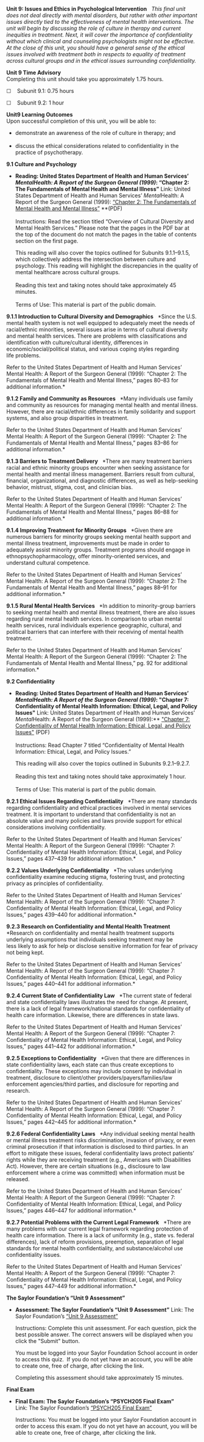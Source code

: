 **Unit 9: Issues and Ethics in Psychological Intervention** <span
id="9"></span> 
*This final unit does not deal directly with mental disorders, but
rather with other important issues directly tied to the effectiveness of
mental health interventions. The unit will begin by discussing the role
of culture in therapy and current inequities in treatment. Next, it will
cover the importance of confidentiality without which clinical and
counseling psychologists might not be effective. At the close of this
unit, you should have a general sense of the ethical issues involved
with treatment both in respects to equality of treatment across cultural
groups and in the ethical issues surrounding confidentiality.*

**Unit 9 Time Advisory**  
Completing this unit should take you approximately 1.75 hours.  
  
 ☐    Subunit 9.1: 0.75 hours  
  
 ☐    Subunit 9.2: 1 hour

**Unit9 Learning Outcomes**  
Upon successful completion of this unit, you will be able to:  
-   demonstrate an awareness of the role of culture in therapy; and  
      
-   discuss the ethical considerations related to confidentiality in the
    practice of psychotherapy.

**9.1 Culture and Psychology** <span id="9.1"></span> 
-   **Reading: United States Department of Health and Human Services’
    *MentalHealth: A Report of the Surgeon General (1999)*: “Chapter 2:
    The Fundamentals of Mental Health and Mental Illness”**
    Link: United States Department of Health and Human Services’
    *Mental*Health: A Report of the Surgeon General (1999): [“Chapter 2:
    The Fundamentals of Mental Health and Mental
    Illness”](https://resources.saylor.org/wwwresources/archived/site/wp-content/uploads/2011/07/psych205-2.2.pdf) **(PDF)  
        
     Instructions: Read the section titled “Overview of Cultural
    Diversity and Mental Health Services.” Please note that the pages in
    the PDF bar at the top of the document do not match the pages in the
    table of contents section on the first page.  
      
     This reading will also cover the topics outlined for Subunits
    9.1.1–9.1.5, which collectively address the intersection between
    culture and psychology. This reading will highlight the
    discrepancies in the quality of mental healthcare across cultural
    groups.   
        
     Reading this text and taking notes should take approximately 45
    minutes.  
        
     Terms of Use: This material is part of the public domain. 

**9.1.1 Introduction to Cultural Diversity and Demographics** <span
id="9.1.1"></span> 
*Since the U.S. mental health system is not well equipped to adequately
meet the needs of racial/ethnic minorities, several issues arise in
terms of cultural diversity and mental health services. There are
problems with classifications and identification with culture/cultural
identity, differences in economic/social/political status, and various
coping styles regarding life problems.  
  
 Refer to the United States Department of Health and Human Services’
Mental Health: A Report of the Surgeon General (1999): “Chapter 2: The
Fundamentals of Mental Health and Mental Illness,” pages 80–83 for
additional information.*

**9.1.2 Family and Community as Resources** <span id="9.1.2"></span> 
*Many individuals use family and community as resources for managing
mental health and mental illness. However, there are racial/ethnic
differences in family solidarity and support systems, and also group
disparities in treatment.  
  
 Refer to the United States Department of Health and Human Services’
Mental Health: A Report of the Surgeon General (1999): “Chapter 2: The
Fundamentals of Mental Health and Mental Illness,” pages 83–86 for
additional information.*

**9.1.3 Barriers to Treatment Delivery** <span id="9.1.3"></span> 
*There are many treatment barriers racial and ethnic minority groups
encounter when seeking assistance for mental health and mental illness
management. Barriers result from cultural, financial, organizational,
and diagnostic differences, as well as help-seeking behavior, mistrust,
stigma, cost, and clinician bias.  
  
 Refer to the United States Department of Health and Human Services’
Mental Health: A Report of the Surgeon General (1999): “Chapter 2: The
Fundamentals of Mental Health and Mental Illness,” pages 86–88 for
additional information.*

**9.1.4 Improving Treatment for Minority Groups** <span
id="9.1.4"></span> 
*Given there are numerous barriers for minority groups seeking mental
health support and mental illness treatment, improvements must be
made in order to adequately assist minority groups. Treatment programs
should engage in ethnopsychopharmacology, offer minority-oriented
services, and understand cultural competence.  
  
 Refer to the United States Department of Health and Human Services’
Mental Health: A Report of the Surgeon General (1999): “Chapter 2: The
Fundamentals of Mental Health and Mental Illness,” pages 88–91 for
additional information.*

**9.1.5 Rural Mental Health Services** <span id="9.1.5"></span> 
*In addition to minority-group barriers to seeking mental health and
mental illness treatment, there are also issues regarding rural mental
health services. In comparison to urban mental health services, rural
individuals experience geographic, cultural, and political barriers that
can interfere with their receiving of mental health treatment.  
  
 Refer to the United States Department of Health and Human Services’
Mental Health: A Report of the Surgeon General (1999): “Chapter 2: The
Fundamentals of Mental Health and Mental Illness,” pg. 92 for additional
information.*

**9.2 Confidentiality** <span id="9.2"></span> 
-   **Reading: United States Department of Health and Human Services’
    *MentalHealth: A Report of the Surgeon General (1999)*: "Chapter 7:
    Confidentiality of Mental Health Information: Ethical, Legal, and
    Policy Issues"**
    Link: United States Department of Health and Human Services’
    *Mental*Health: A Report of the Surgeon General (1999):** ["Chapter
    7: Confidentiality of Mental Health Information: Ethical, Legal, and
    Policy
    Issues"](https://resources.saylor.org/wwwresources/archived/site/wp-content/uploads/2011/07/psych205-ch7.pdf) (PDF)  
        
     Instructions: Read Chapter 7 titled “Confidentiality of Mental
    Health Information: Ethical, Legal, and Policy Issues.”   
      
     This reading will also cover the topics outlined in Subunits
    9.2.1–9.2.7.  
        
     Reading this text and taking notes should take approximately 1
    hour.  
        
     Terms of Use: This material is part of the public domain. 

**9.2.1 Ethical Issues Regarding Confidentiality** <span
id="9.2.1"></span> 
*There are many standards regarding confidentiality and ethical
practices involved in mental services treatment. It is important to
understand that confidentiality is not an absolute value and many
policies and laws provide support for ethical considerations involving
confidentiality.  
  
 Refer to the United States Department of Health and Human Services’
Mental Health: A Report of the Surgeon General (1999): “Chapter 7:
Confidentiality of Mental Health Information: Ethical, Legal, and Policy
Issues,” pages 437–439 for additional information.*

**9.2.2 Values Underlying Confidentiality** <span id="9.2.2"></span> 
*The values underlying confidentiality examine reducing stigma,
fostering trust, and protecting privacy as principles of
confidentiality.  
  
 Refer to the United States Department of Health and Human Services’
Mental Health: A Report of the Surgeon General (1999): “Chapter 7:
Confidentiality of Mental Health Information: Ethical, Legal, and Policy
Issues,” pages 439–440 for additional information.*

**9.2.3 Research on Confidentiality and Mental Health Treatment** <span
id="9.2.3"></span> 
*Research on confidentiality and mental health treatment supports
underlying assumptions that individuals seeking treatment may be
less likely to ask for help or disclose sensitive information for fear
of privacy not being kept.  
  
 Refer to the United States Department of Health and Human Services’
Mental Health: A Report of the Surgeon General (1999): “Chapter 7:
Confidentiality of Mental Health Information: Ethical, Legal, and Policy
Issues,” pages 440–441 for additional information.*

**9.2.4 Current State of Confidentiality Law** <span id="9.2.4"></span> 
*The current state of federal and state confidentiality laws illustrates
the need for change. At present, there is a lack of legal
framework/national standards for confidentiality of health care
information. Likewise, there are differences in state laws.  
  
 Refer to the United States Department of Health and Human Services’
Mental Health: A Report of the Surgeon General (1999): “Chapter 7:
Confidentiality of Mental Health Information: Ethical, Legal, and Policy
Issues,” pages 441–442 for additional information.*

**9.2.5 Exceptions to Confidentiality** <span id="9.2.5"></span> 
*Given that there are differences in state confidentiality laws, each
state can thus create exceptions to confidentiality. These exceptions
may include consent by individual in treatment, disclosure to
client/other providers/payers/families/law enforcement agencies/third
parties, and disclosure for reporting and research.  
  
 Refer to the United States Department of Health and Human Services’
Mental Health: A Report of the Surgeon General (1999): “Chapter 7:
Confidentiality of Mental Health Information: Ethical, Legal, and Policy
Issues,” pages 442–445 for additional information.*

**9.2.6 Federal Confidentiality Laws** <span id="9.2.6"></span> 
*Any individual seeking mental health or mental illness treatment risks
discrimination, invasion of privacy, or even criminal prosecution if
that information is disclosed to third parties. In an effort to mitigate
these issues, federal confidentiality laws protect patients’ rights
while they are receiving treatment (e.g., Americans with Disabilities
Act). However, there are certain situations (e.g., disclosure to law
enforcement where a crime was committed) when information must be
released.  
  
 Refer to the United States Department of Health and Human Services’
Mental Health: A Report of the Surgeon General (1999): “Chapter 7:
Confidentiality of Mental Health Information: Ethical, Legal, and Policy
Issues,” pages 446–447 for additional information.*

**9.2.7 Potential Problems with the Current Legal Framework** <span
id="9.2.7"></span> 
*There are many problems with our current legal framework regarding
protection of health care information. There is a lack of uniformity
(e.g., state vs. federal differences), lack of reform provisions,
preemption, separation of legal standards for mental health
confidentiality, and substance/alcohol use confidentiality issues.  
  
 Refer to the United States Department of Health and Human Services’
Mental Health: A Report of the Surgeon General (1999): “Chapter 7:
Confidentiality of Mental Health Information: Ethical, Legal, and Policy
Issues,” pages 447–449 for additional information.*

**The Saylor Foundation’s “Unit 9 Assessment”** <span
id="9.2.8"></span> 
-   **Assessment: The Saylor Foundation’s “Unit 9 Assessment”**
    Link: The Saylor Foundation’s [“Unit 9
    Assessment”](http://school.saylor.org/mod/quiz/view.php?id=1428)  
      
     Instructions: Complete this unit assessment. For each question,
    pick the best possible answer. The correct answers will be displayed
    when you click the "Submit" button.  
      
     You must be logged into your Saylor Foundation School account in
    order to access this quiz.  If you do not yet have an account, you
    will be able to create one, free of charge, after clicking the
    link.  
      
     Completing this assessment should take approximately 15 minutes.

**Final Exam** <span id="10"></span> 
-   **Final Exam: The Saylor Foundation’s “PSYCH205 Final Exam”**
    Link: The Saylor Foundation’s [“PSYCH205 Final
    Exam”](http://school.saylor.org/mod/quiz/view.php?id=1397)  
      
     Instructions: You must be logged into your Saylor Foundation
    account in order to access this exam. If you do not yet have an
    account, you will be able to create one, free of charge, after
    clicking the link.


